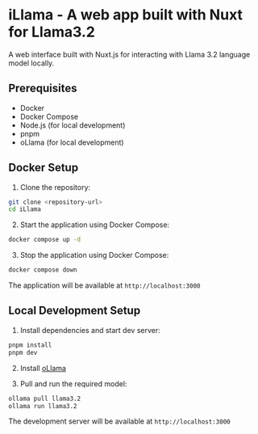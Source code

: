 # iLlama - A web app built with Nuxt for Llama3.2

A web interface built with Nuxt.js for interacting with Llama 3.2 language model locally.

## Prerequisites

- Docker
- Docker Compose
- Node.js (for local development)
- pnpm
- oLlama (for local development)

## Docker Setup

1. Clone the repository:
```bash
git clone <repository-url>
cd iLlama
```

2. Start the application using Docker Compose:
```bash
docker compose up -d
```

3. Stop the application using Docker Compose:
```bash
docker compose down
```

The application will be available at `http://localhost:3000`

## Local Development Setup

1. Install dependencies and start dev server:
```bash
pnpm install
pnpm dev
```

2. Install [oLlama](https://ollama.com)

3. Pull and run the required model:
```bash
ollama pull llama3.2
ollama run llama3.2
```

The development server will be available at `http://localhost:3000`

